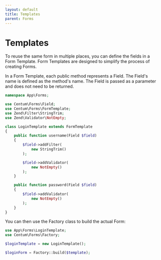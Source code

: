 ```yaml
---
layout: default
title: Templates
parent: Forms
---
```




# Templates

To reuse the same form in multiple places, you can define the fields in a Form Template.
Form Templates are designed to simplify the process of creating Forms.

In a Form Template, each public method represents a Field.
The Field's name is defined as the method's name.
The Field is passed as a parameter and does not need to be returned.

```php
namespace App\Forms;

use Centum\Forms\Field;
use Centum\Forms\FormTemplate;
use Zend\Filter\StringTrim;
use Zend\Validator\NotEmpty;

class LoginTemplate extends FormTemplate
{
    public function username(Field $field)
    {
        $field->addFilter(
            new StringTrim()
        );

        $field->addValidator(
            new NotEmpty()
        );
    }

    public function password(Field $field)
    {
        $field->addValidator(
            new NotEmpty()
        );
    }
}
```

You can then use the Factory class to build the actual Form:

```php
use App\Forms\LoginTemplate;
use Centum\Forms\Factory;

$loginTemplate = new LoginTemplate();

$loginForm = Factory::build($template);
```
